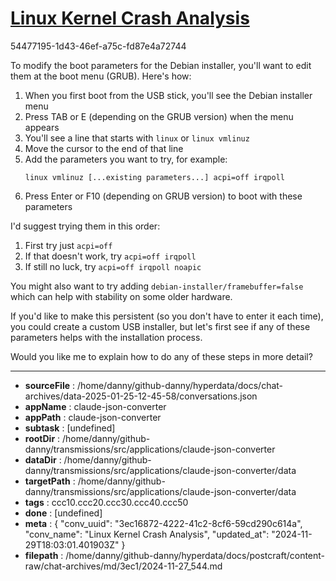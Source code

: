 # [Linux Kernel Crash Analysis](https://claude.ai/chat/3ec16872-4222-41c2-8cf6-59cd290c614a)

54477195-1d43-46ef-a75c-fd87e4a72744

 To modify the boot parameters for the Debian installer, you'll want to edit them at the boot menu (GRUB). Here's how:

1. When you first boot from the USB stick, you'll see the Debian installer menu
2. Press TAB or E (depending on the GRUB version) when the menu appears
3. You'll see a line that starts with `linux` or `linux vmlinuz`
4. Move the cursor to the end of that line
5. Add the parameters you want to try, for example:
   ```
   linux vmlinuz [...existing parameters...] acpi=off irqpoll
   ```
6. Press Enter or F10 (depending on GRUB version) to boot with these parameters

I'd suggest trying them in this order:
1. First try just `acpi=off`
2. If that doesn't work, try `acpi=off irqpoll`
3. If still no luck, try `acpi=off irqpoll noapic`

You might also want to try adding `debian-installer/framebuffer=false` which can help with stability on some older hardware.

If you'd like to make this persistent (so you don't have to enter it each time), you could create a custom USB installer, but let's first see if any of these parameters helps with the installation process.

Would you like me to explain how to do any of these steps in more detail?

---

* **sourceFile** : /home/danny/github-danny/hyperdata/docs/chat-archives/data-2025-01-25-12-45-58/conversations.json
* **appName** : claude-json-converter
* **appPath** : claude-json-converter
* **subtask** : [undefined]
* **rootDir** : /home/danny/github-danny/transmissions/src/applications/claude-json-converter
* **dataDir** : /home/danny/github-danny/transmissions/src/applications/claude-json-converter/data
* **targetPath** : /home/danny/github-danny/transmissions/src/applications/claude-json-converter/data
* **tags** : ccc10.ccc20.ccc30.ccc40.ccc50
* **done** : [undefined]
* **meta** : {
  "conv_uuid": "3ec16872-4222-41c2-8cf6-59cd290c614a",
  "conv_name": "Linux Kernel Crash Analysis",
  "updated_at": "2024-11-29T18:03:01.401903Z"
}
* **filepath** : /home/danny/github-danny/hyperdata/docs/postcraft/content-raw/chat-archives/md/3ec1/2024-11-27_544.md